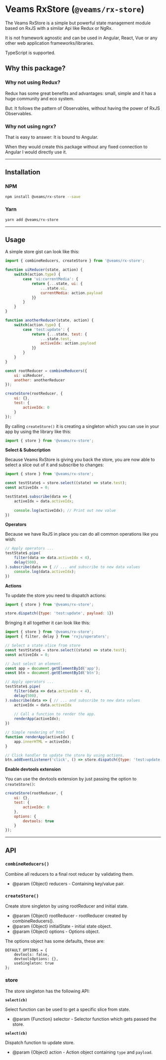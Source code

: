# Veams RxStore (`@veams/rx-store`)

The Veams RxStore is a simple but powerful state management module based on RxJS with a similar Api like Redux or NgRx. 

It is not framework agnostic and can be used in Angular, React, Vue or any other web application frameworks/libraries. 

TypeScript is supported. 

## Why this package?

### Why not using Redux?

Redux has some great benefits and advantages: small, simple and it has a huge community and eco system.

But: It follows the pattern of Observables, without having the power of RxJS Observables.

### Why not using ngrx?

That is easy to answer: It is bound to Angular. 

When they would create this package without any fixed connection to Angular I would directly use it.

-------------------
 
## Installation

### NPM

``` bash 
npm install @veams/rx-store --save
```

### Yarn 

``` bash 
yarn add @veams/rx-store
```

--------------------

## Usage

A simple store gist can look like this: 

``` js
import { combineReducers, createStore } from '@veams/rx-store';

function uiReducer(state, action) {
	switch(action.type) {
		case 'ui:currentMedia': {
			return {...state, ui: {
                ...state.ui,
                currentMedia: action.payload
            }}
		}
	}
}

function anotherReducer(state, action) {
	switch(action.type) {
		case 'test:update': {
			return {...state, test: {
                ...state.test,
                activeIdx: action.payload
            }}
		}
	}
}

const rootReducer = combineReducers({
	ui: uiReducer,
	another: anotherReducer
});

createStore(rootReducer, {
	ui: {},
	test: {
		activeIdx: 0
	}
});

```

By calling `createStore()` it is creating a singleton which you can use in your app by using the library like this: 

``` js
import { store } from '@veams/rx-store';
``` 

**Select & Subscription**

Because Veams RxStore is giving you back the store, you are now able to select a slice out of it and subscribe to changes: 

``` js 
import { store } from '@veams/rx-store';

const testState$ = store.select((state) => state.test);
const activeIdx = 0;

testState$.subscribe(data => {
    activeIdx = data.activeIdx;
    
    console.log(activeIdx); // Print out new value 
})
```

**Operators**

Because we have RxJS in place you can do all common operations like you wish: 

``` js 
// Apply operators ... 
testState$.pipe(
    filter(data => data.activeIdx < 4),
    delay(500),
).subscribe(data => { // ... and subscribe to new data values
    console.log(data.activeIdx);
})
```

**Actions**

To update the store you need to dispatch actions: 

``` js 
import { store } from '@veams/rx-store';

store.dispatch({type: 'test:update', payload: 1})
```

Bringing it all together it can look like this: 

``` js 
import { store } from '@veams/rx-store';
import { filter, delay } from 'rxjs/operators';

// Select a state slice from store
const testState$ = store.select((state) => state.test);
const activeIdx = 0;

// Just select an element.
const app = document.getElementById('app');
const btn = document.getElementById('btn');

// Apply operators ... 
testState$.pipe(
    filter(data => data.activeIdx < 4),
    delay(500),
).subscribe(data => { // ... and subscribe to new data values
    activeIdx = data.activeIdx
    
    // Call a function to render the app.
    renderApp(activeIdx);
})

// Simple rendering of html
function renderApp(activeIdx) {
    app.innerHTML = activeIdx;
}

// Click handler to update the store by using actions.
btn.addEventListener('click', () => store.dispatch({type: 'test:update', payload: activeIdx + 1}))
```

**Enable devtools extension**

You can use the devtools extension by just passing the option to `createStore()`: 

``` js 
createStore(rootReducer, {
	ui: {},
	test: {
		activeIdx: 0
	},
	options: {
	    devtools: true
	}
});
```

------------------------------

## API

### `combineReducers()`

Combine all reducers to a final root reducer by validating them.

* @param {Object} reducers - Containing key/value pair. 

### `createStore()`

Create store singleton by using rootReducer and initial state.

* @param {Object} rootReducer - rootReducer created by combineReducers().
* @param {Object} initialState - initial state object.
* @param {Object} options - Options object.

The options object has some defaults, these are: 

``` 
DEFAULT_OPTIONS = {
	devtools: false,
	devtoolsOptions: {},
	useSingleton: true
};
```

### store 

The store singleton has the following API: 

**`select(cb)`**

Select function can be used to get a specific slice from state.

* @param {Function} selector - Selector function which gets passed the store.

**`select(cb)`**

Dispatch function to update store.

* @param {Object} action - Action object containing `type` and `payload`.
